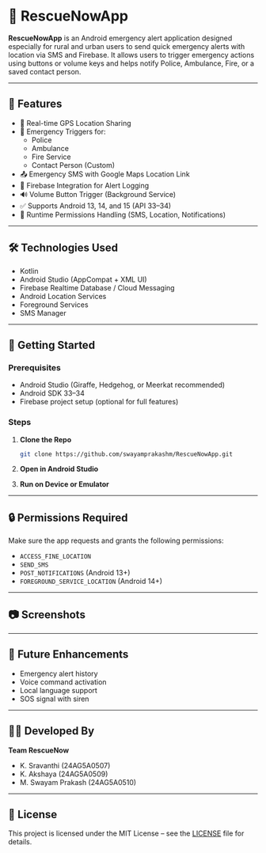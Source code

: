 
# 🚨 RescueNowApp

**RescueNowApp** is an Android emergency alert application designed especially for rural and urban users to send quick emergency alerts with location via SMS and Firebase. It allows users to trigger emergency actions using buttons or volume keys and helps notify Police, Ambulance, Fire, or a saved contact person.

---

## 📱 Features

- 📍 Real-time GPS Location Sharing
- 🔘 Emergency Triggers for:
  - Police
  - Ambulance
  - Fire Service
  - Contact Person (Custom)
- 📤 Emergency SMS with Google Maps Location Link
- 📡 Firebase Integration for Alert Logging
- 🔊 Volume Button Trigger (Background Service)
- ✅ Supports Android 13, 14, and 15 (API 33–34)
- 🔐 Runtime Permissions Handling (SMS, Location, Notifications)

---

## 🛠️ Technologies Used

- Kotlin
- Android Studio (AppCompat + XML UI)
- Firebase Realtime Database / Cloud Messaging
- Android Location Services
- Foreground Services
- SMS Manager

---

## 🚀 Getting Started

### Prerequisites

- Android Studio (Giraffe, Hedgehog, or Meerkat recommended)
- Android SDK 33–34
- Firebase project setup (optional for full features)

### Steps

1. **Clone the Repo**
   ```bash
   git clone https://github.com/swayamprakashm/RescueNowApp.git


2. **Open in Android Studio**

3. **Run on Device or Emulator**

---

## 🔒 Permissions Required

Make sure the app requests and grants the following permissions:

* `ACCESS_FINE_LOCATION`
* `SEND_SMS`
* `POST_NOTIFICATIONS` (Android 13+)
* `FOREGROUND_SERVICE_LOCATION` (Android 14+)

---

## 📷 Screenshots


---

## 📌 Future Enhancements

* Emergency alert history
* Voice command activation
* Local language support
* SOS signal with siren

---

## 👨‍💻 Developed By

**Team RescueNow**

* K. Sravanthi (24AG5A0507)
* K. Akshaya (24AG5A0509)
* M. Swayam Prakash (24AG5A0510)

---

## 📜 License

This project is licensed under the MIT License – see the [LICENSE](LICENSE) file for details.
